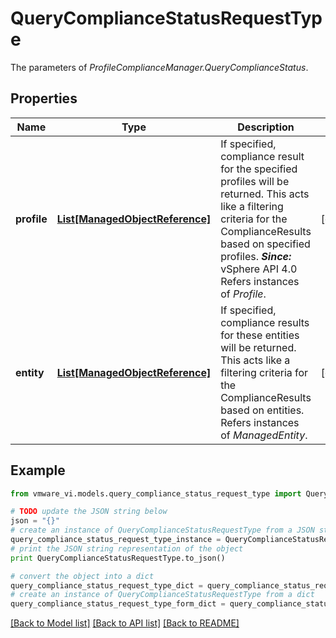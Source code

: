 # QueryComplianceStatusRequestType

The parameters of *ProfileComplianceManager.QueryComplianceStatus*. 

## Properties
Name | Type | Description | Notes
------------ | ------------- | ------------- | -------------
**profile** | [**List[ManagedObjectReference]**](ManagedObjectReference.md) | If specified, compliance result for the specified profiles will be returned. This acts like a filtering criteria for the ComplianceResults based on specified profiles.  ***Since:*** vSphere API 4.0  Refers instances of *Profile*.  | [optional] 
**entity** | [**List[ManagedObjectReference]**](ManagedObjectReference.md) | If specified, compliance results for these entities will be returned. This acts like a filtering criteria for the ComplianceResults based on entities.  Refers instances of *ManagedEntity*.  | [optional] 

## Example

```python
from vmware_vi.models.query_compliance_status_request_type import QueryComplianceStatusRequestType

# TODO update the JSON string below
json = "{}"
# create an instance of QueryComplianceStatusRequestType from a JSON string
query_compliance_status_request_type_instance = QueryComplianceStatusRequestType.from_json(json)
# print the JSON string representation of the object
print QueryComplianceStatusRequestType.to_json()

# convert the object into a dict
query_compliance_status_request_type_dict = query_compliance_status_request_type_instance.to_dict()
# create an instance of QueryComplianceStatusRequestType from a dict
query_compliance_status_request_type_form_dict = query_compliance_status_request_type.from_dict(query_compliance_status_request_type_dict)
```
[[Back to Model list]](../README.md#documentation-for-models) [[Back to API list]](../README.md#documentation-for-api-endpoints) [[Back to README]](../README.md)


